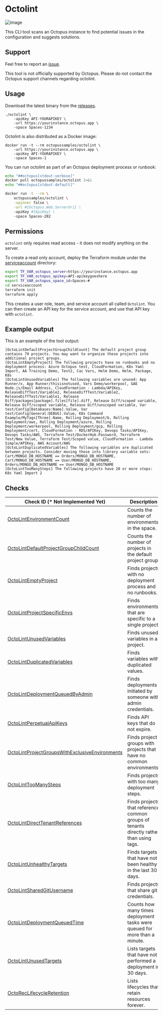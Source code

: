 # Octolint

![image](https://user-images.githubusercontent.com/160104/222631936-e1ec480e-abd5-4622-978d-08259844aa14.png)

This CLI tool scans an Octopus instance to find potential issues in the configuration and suggests solutions.

## Support

Feel free to report
an [issue](https://github.com/OctopusSalesEngineering/OctopusRecommendationEngine/issues).

This tool is not officially supported by Octopus. Please do not contact the Octopus support channels regarding octolint.

## Usage

Download the latest binary from
the [releases](https://github.com/OctopusSalesEngineering/OctopusRecommendationEngine/releases).

```
./octolint \
    -apiKey API-YOURAPIKEY \
    -url https://yourinstance.octopus.app \
    -space Spaces-1234
```

Octolint is also distributed as a Docker image:

```
docker run -t --rm octopussamples/octolint \
    -url https://yourinstance.octopus.app \
    -apiKey API-YOURAPIKEY \
    -space Spaces-1
```

You can run octolint as part of an Octopus deployment process or runbook:

```bash
echo "##octopus[stdout-verbose]"
docker pull octopussamples/octolint 2>&1
echo "##octopus[stdout-default]"

docker run -t --rm \
    octopussamples/octolint \
    -spinner false \
    -url #{Octopus.Web.ServerUri} \
    -apiKey #{ApiKey} \
    -space Spaces-282
```

## Permissions

`octolint` only requires read access - it does not modify anything on the server.

To create a read only account, deploy the Terraform module under the [serviceaccount](serviceaccount) directory:

```bash
export TF_VAR_octopus_server=https://yourinstance.octopus.app
export TF_VAR_octopus_apikey=API-apikeygoeshere
export TF_VAR_octopus_space_id=Spaces-#
cd serviceaccount
terraform init
terraform apply
```

This creates a user role, team, and service account all called `Octolint`. You can then create an API key for the service account, and use that API key with `octolint`. 

## Example output

This is an example of the tool output:

```
[OctoLintDefaultProjectGroupChildCount] The default project group contains 79 projects. You may want to organize these projects into additional project groups.
[OctoLintEmptyProject] The following projects have no runbooks and no deployment process: Azure Octopus test, CloudFormation, K8s Yaml Import, AA Training Demo, Test2, Cac Vars, Helm Demo, Helm, Package, K8s
[OctoLintUnusedVariables] The following variables are unused: App Runner/x, App Runner/thisisnotused, Vars Demo/workerpool, GAE Node.js/Email Address, CloudFormation - Lambda/APIKey, ReleaseDiffTest/Variable2, ReleaseDiffTest/Variable2, ReleaseDiffTest/Variable1, Release Diff/packages[package].files[file].diff, Release Diff/scoped variable, Release Diff/scoped variable, Release Diff/unscoped variable, Var test/Config[Databases:Name].Value, Var test/Config[General:DEBUG].Value, K8s Command Example/MyTags[Three].Name, Rolling Deployment/b, Rolling Deployment/aws, Rolling Deployment/azure, Rolling Deployment/workerpool, Rolling Deployment/gcp, Rolling Deployment/cert, CloudFormation - RDS/APIKey, Devops Tasks/APIKey, Devops Tasks/AWS, Terraform Test/DockerHub.Password, Terraform Test/New Value, Terraform Test/Scoped value, CloudFormation - Lambda Simple/APIKey, AWS Account/AWS
[OctoLintDuplicatedVariables] The following variables are duplicated between projects. Consider moving these into library variable sets: Cart/MONGO_DB_HOSTNAME == Orders/MONGO_DB_HOSTNAME, Cart/MONGO_DB_HOSTNAME == User/MONGO_DB_HOSTNAME, Orders/MONGO_DB_HOSTNAME == User/MONGO_DB_HOSTNAME
[OctoLintTooManySteps] The following projects have 20 or more steps: K8s Yaml Import 2
```

## Checks

| Check ID (* Not Implemented Yet)                                                                                                                                             | Description                                                                             |
|------------------------------------------------------------------------------------------------------------------------------------------------------------------------------|-----------------------------------------------------------------------------------------|
| [OctoLintEnvironmentCount](https://github.com/OctopusSalesEngineering/OctopusRecommendationEngine/wiki/OctoLintEnvironmentCount)                                             | Counts the number of environments in the space.                                         |
| [OctoLintDefaultProjectGroupChildCount](https://github.com/OctopusSalesEngineering/OctopusRecommendationEngine/wiki/OctoLintDefaultProjectGroupChildCount)                   | Counts the number of projects in the default project group.                             |
| [OctoLintEmptyProject](https://github.com/OctopusSalesEngineering/OctopusRecommendationEngine/wiki/OctoLintEmptyProject)                                                     | Finds projects with no deployment process and no runbooks.                              |
| [OctoLintProjectSpecificEnvs](https://github.com/OctopusSalesEngineering/OctopusRecommendationEngine/wiki/OctoLintProjectSpecificEnvs)                                       | Finds environments that are specific to a single project.                               |
| [OctoLintUnusedVariables](https://github.com/OctopusSalesEngineering/OctopusRecommendationEngine/wiki/OctoLintUnusedVariables)                                               | Finds unused variables in a project.                                                    |
| [OctoLintDuplicatedVariables](https://github.com/OctopusSalesEngineering/OctopusRecommendationEngine/wiki/OctoLintDuplicatedVariables)                                       | Finds variables with duplicated values.                                                 |
| [OctoLintDeploymentQueuedByAdmin](https://github.com/OctopusSalesEngineering/OctopusRecommendationEngine/wiki/OctoLintDeploymentQueuedByAdmin)                               | Finds deployments initiated by someone with admin credentials.                          |
| [OctoLintPerpetualApiKeys](https://github.com/OctopusSalesEngineering/OctopusRecommendationEngine/wiki/OctoLintPerpetualApiKeys)                                             | Finds API keys that do not expire.                                                      |
| [OctoLintProjectGroupsWithExclusiveEnvironments](https://github.com/OctopusSalesEngineering/OctopusRecommendationEngine/wiki/OctoLintProjectGroupsWithExclusiveEnvironments) | Finds project groups with projects that have no common environments.                    |
| [OctoLintTooManySteps](https://github.com/OctopusSalesEngineering/OctopusRecommendationEngine/wiki/OctoLintTooManySteps)                                                     | Finds projects with too many deployment steps.                                          |
| [OctoLintDirectTenantReferences](https://github.com/OctopusSalesEngineering/OctopusRecommendationEngine/wiki/OctoLintDirectTenantReferences)                                 | Finds projects that reference common groups of tenants directly rather than using tags. |
| [OctoLintUnhealthyTargets](https://github.com/OctopusSalesEngineering/OctopusRecommendationEngine/wiki/OctoLintUnhealthyTargets)                                             | Finds targets that have not been healthy in the last 30 days.                           |
| [OctoLintSharedGitUsername](https://github.com/OctopusSalesEngineering/OctopusRecommendationEngine/wiki/OctoLintSharedGitUsername)                                           | Finds projects that share git credentials.                                              |
| [OctoLintDeploymentQueuedTime](https://github.com/OctopusSalesEngineering/OctopusRecommendationEngine/wiki/OctoLintDeploymentQueuedTime)                                     | Counts how many times deployment tasks were queued for more than a minute.              |
| [OctoLintUnusedTargets](https://github.com/OctopusSalesEngineering/OctopusRecommendationEngine/wiki/OctoLintUnusedTargets)                                                   | Lists targets that have not performed a deployment in 30 days.                          |
| [OctoRecLifecycleRetention](https://github.com/OctopusSalesEngineering/OctopusRecommendationEngine/wiki/OctoRecLifecycleRetention)                                           | Lists lifecycles that retain resources forever.                                         |

